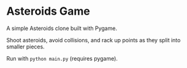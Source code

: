 # Asteroids Game

A simple Asteroids clone built with Pygame.

Shoot asteroids, avoid collisions, and rack up points as they split into smaller pieces.

Run with `python main.py` (requires pygame).